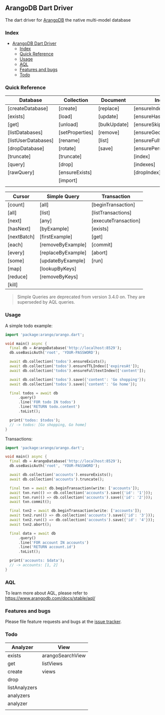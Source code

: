 ## ArangoDB Dart Driver

The dart driver for [ArangoDB](https://www.arangodb.com/) the native multi-model database

### Index

- [ArangoDB Dart Driver](#arangodb-dart-driver)
  - [Index](#index)
  - [Quick Reference](#quick-reference)
  - [Usage](#usage)
  - [AQL](#aql)
  - [Features and bugs](#features-and-bugs)
  - [Todo](#todo)

### Quick Reference

| Database            | Collection      | Document     | Index                   |
| ------------------- | --------------- | ------------ | ----------------------- |
| [createDatabase]    | [create]        | [replace]    | [ensureIndex]           |
| [exists]            | [load]          | [update]     | [ensureHashIndex]       |
| [get]               | [unload]        | [bulkUpdate] | [ensureSkipList]        |
| [listDatabases]     | [setProperties] | [remove]     | [ensureGeoIndex]        |
| [listUserDatabases] | [rename]        | [list]       | [ensureFulltextIndex]   |
| [dropDatabase]      | [rotate]        | [save]       | [ensurePersistentIndex] |
| [truncate]          | [truncate]      |              | [index]                 |
| [query]             | [drop]          |              | [indexes]               |
| [rawQuery]          | [ensureExists]  |              | [dropIndex]             |
|                     | [import]        |              |                         |
|                     |                 |              |                         |

| Cursor      | Simple Query       | Transaction          |
| ----------- | ------------------ | -------------------- |
| [count]     | [all]              | [beginTransaction]   |
| [all]       | [list]             | [listTransactions]   |
| [next]      | [any]              | [executeTransaction] |
| [hasNext]   | [byExample]        | [exists]             |
| [nextBatch] | [firstExample]     | [get]                |
| [each]      | [removeByExample]  | [commit]             |
| [every]     | [replaceByExample] | [abort]              |
| [some]      | [updateByExample]  | [run]                |
| [map]       | [lookupByKeys]     |                      |
| [reduce]    | [removeByKeys]     |                      |
| [kill]      |                    |                      |

> Simple Queries are deprecated from version 3.4.0 on. They are superseded by AQL queries.

### Usage

A simple todo example:

```dart
import 'package:arango/arango.dart';

void main() async {
  final db = ArangoDatabase('http://localhost:8529');
  db.useBasicAuth('root', 'YOUR-PASSWORD');

  await db.collection('todos').ensureExists();
  await db.collection('todos').ensureTTLIndex(['expiresAt']);
  await db.collection('todos').ensureFulltextIndex(['content']);

  await db.collection('todos').save({'content': 'Go shopping'});
  await db.collection('todos').save({'content': 'Go home'});

  final todos = await db
      .query()
      .line('FOR todo IN todos')
      .line('RETURN todo.content')
      .toList();

  print('todos: $todos');
  // -> todos: [Go shopping, Go home]
}
```

Transactions:
```dart
import 'package:arango/arango.dart';

void main() async {
  final db = ArangoDatabase('http://localhost:8529');
  db.useBasicAuth('root', 'YOUR-PASSWORD');

  await db.collection('accounts').ensureExists();
  await db.collection('accounts').truncate();

  final txn = await db.beginTransaction(write: ['accounts']);
  await txn.run(() => db.collection('accounts').save({'id': '1'}));
  await txn.run(() => db.collection('accounts').save({'id': '2'}));
  await txn.commit();

  final txn2 = await db.beginTransaction(write: ['accounts']);
  await txn2.run(() => db.collection('accounts').save({'id': '3'}));
  await txn2.run(() => db.collection('accounts').save({'id': '4'}));
  await txn2.abort();

  final data = await db
      .query()
      .line('FOR account IN accounts')
      .line('RETURN account.id')
      .toList();

  print('accounts: $data');
  // -> accounts: [1, 2]
}

```

### AQL

To learn more about AQL, please refer to https://www.arangodb.com/docs/stable/aql/

### Features and bugs

Please file feature requests and bugs at the [issue tracker][tracker].

[tracker]: https://github.com/xtyxtyx/arango-dart/issues


### Todo

| Analyzer      | View             |
| ------------- | ---------------- |
| exists        | arangoSearchView |
| get           | listViews        |
| create        | views            |
| drop          |                  |
| listAnalyzers |                  |
| analyzers     |                  |
| analyzer      |                  |
|               |                  |